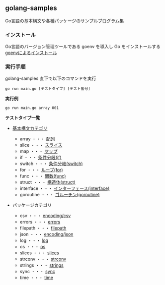 ## golang-samples

Go言語の基本構文や各種パッケージのサンプルプログラム集

### インストール
  Go言語のバージョン管理ツールである goenv を導入し Go をインストールする  
[goenvによるインストール](./doc/goenv.md)

### 実行手順

golang-samples 直下で以下のコマンドを実行

```
go run main.go [テストタイプ] [テスト番号]
```
**実行例**
```
go run main.go array 001
```

**テストタイプ一覧**
- [基本構文カテゴリ](./samples/basic)
  - array       ・・・  [配列](./samples/basic/array)
  - slice       ・・・  [スライス](./samples/basic/slice)
  - map         ・・・  [マップ](./samples/basic/map)
  - if          ・・・  [条件分岐(if)](./samples/basic/if)
  - switch      ・・・  [条件分岐(switch)](./samples/basic/switch)
  - for         ・・・  [ループ(for)](./samples/basic/for)
  - func        ・・・  [関数(func)](./samples/basic/func)
  -  struct     ・・・  [構造体(struct)](./samples/basic/struct)
  -  interface  ・・・  [インターフェース(interface)](./samples/basic/interface)
  -  goroutine  ・・・  [ゴルーチン(goroutine)](./samples/basic/goroutine)

- パッケージカテゴリ
  -  csv       ・・・  [encoding/csv](./samples/csv)
  -  errors    ・・・  [errors](./samples/errors)
  -  filepath  ・・・  [filepath](./samples/filepath)
  -  json      ・・・  [encoding/json](./samples/json)
  -  log       ・・・  [log](./samples/log)
  -  os        ・・・  [os](./samples/os)
  -  slices    ・・・  [slices](./samples/slices)
  -  strconv   ・・・  [strconv](./samples/strconv)
  -  strings   ・・・  [strings](./samples/strings)
  -  sync      ・・・  [sync](./samples/sync)
  -  time      ・・・  [time](./samples/time)
